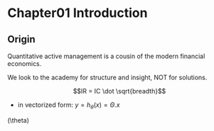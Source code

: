 # Chapter01 Introduction

## Origin

Quantitative active management is a cousin of the modern financial economics.

We look to the academy for structure and insight, NOT for solutions.

$$IR = IC \dot \sqrt{breadth}$$

* in vectorized form: $y = h_\theta(x) = \Theta.x$

\(\theta\)
